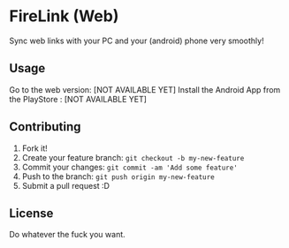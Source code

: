 # FireLink (Web)

Sync web links with your PC and your (android) phone very smoothly!

## Usage

Go to the web version: [NOT AVAILABLE YET]
Install the Android App from the PlayStore : [NOT AVAILABLE YET]

## Contributing

1. Fork it!
2. Create your feature branch: `git checkout -b my-new-feature`
3. Commit your changes: `git commit -am 'Add some feature'`
4. Push to the branch: `git push origin my-new-feature`
5. Submit a pull request :D


## License

Do whatever the fuck you want.
